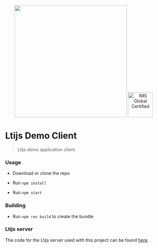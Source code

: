 <div align="center">
	<br>
	<br>
	<a href="https://cvmcosta.github.io/ltijs"><img width="360" src="https://raw.githubusercontent.com/Cvmcosta/ltijs/master/docs/logo-300.svg"></img></a>
  <a href="https://site.imsglobal.org/certifications/coursekey/ltijs"​ target='_blank'><img width="80" src="https://www.imsglobal.org/sites/default/files/IMSconformancelogoREG.png" alt="IMS Global Certified" border="0"></img></a>
</div>


# Ltijs Demo Client

> Ltijs demo application client

### Usage

- Download or clone the repo

- Run `npm install`

- Run `npm start` 

### Building

- Run `npm run build` to create the bundle

### Ltijs server

The code for the Ltijs server used with this project can be found [here](https://github.com/Cvmcosta/ltijs-demo-server).